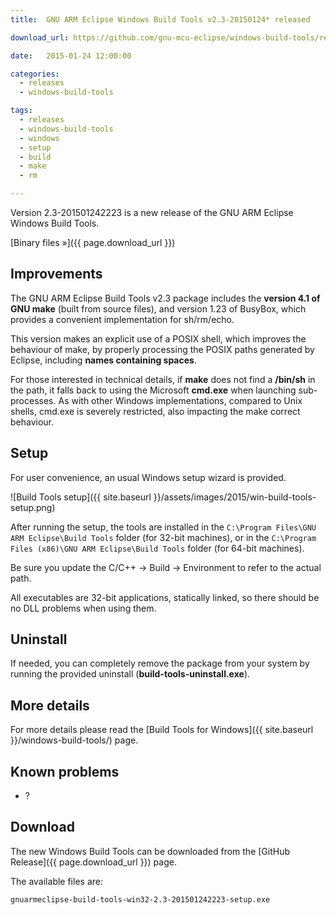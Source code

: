 ```yaml
---
title:  GNU ARM Eclipse Windows Build Tools v2.3-20150124* released

download_url: https://github.com/gnu-mcu-eclipse/windows-build-tools/releases/tag/v2.3

date:   2015-01-24 12:00:00

categories:
  - releases
  - windows-build-tools

tags:
  - releases
  - windows-build-tools
  - windows
  - setup
  - build
  - make
  - rm

---
```


Version 2.3-201501242223 is a new release of the GNU ARM Eclipse Windows Build Tools.

[Binary files »]({{ page.download_url }})

## Improvements

The GNU ARM Eclipse Build Tools v2.3 package includes the **version 4.1 of GNU make** (built from source files), and version 1.23 of BusyBox, which provides a convenient implementation for sh/rm/echo.

This version makes an explicit use of a POSIX shell, which improves the behaviour of make, by properly processing the POSIX paths generated by Eclipse, including **names containing spaces**.

For those interested in technical details, if **make** does not find a **/bin/sh** in the path, it falls back to using the Microsoft **cmd.exe** when launching sub-processes. As with other Windows implementations, compared to Unix shells, cmd.exe is severely restricted, also impacting the make correct behaviour.

## Setup

For user convenience, an usual Windows setup wizard is provided.

![Build Tools setup]({{ site.baseurl }}/assets/images/2015/win-build-tools-setup.png)

After running the setup, the tools are installed in the `C:\Program Files\GNU ARM Eclipse\Build Tools` folder (for 32-bit machines), or in the `C:\Program Files (x86)\GNU ARM Eclipse\Build Tools` folder (for 64-bit machines).

Be sure you update the C/C++ → Build → Environment to refer to the actual path.

All executables are 32-bit applications, statically linked, so there should be no DLL problems when using them.

## Uninstall

If needed, you can completely remove the package from your system by running the provided uninstall (**build-tools-uninstall.exe**).

## More details

For more details please read the [Build Tools for Windows]({{ site.baseurl }}/windows-build-tools/) page.


## Known problems

* ?

## Download

The new Windows Build Tools can be downloaded from the [GitHub Release]({{ page.download_url }}) page.

The available files are:

	gnuarmeclipse-build-tools-win32-2.3-201501242223-setup.exe
